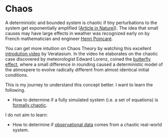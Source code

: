 # Chaos

A deterministic and bounded system is chaotic if tiny perturbations to the system get exponentially amplified ([Article in Nature](https://www.nature.com/articles/s42003-019-0715-9)]). The idea that small causes may have large effects in weather was recognized early on by French mathematician and engineer [Henri Poincaré](https://en.wikipedia.org/wiki/Henri_Poincar%C3%A9).

You can get more intuition on Chaos Theory by watching this excellent [introdution video](https://youtu.be/fDek6cYijxI) by Veratasium. In the video he elaborates on the chaotic case discovered by meteorologist Edward Lorenz, coined the [butterfly effect](https://en.wikipedia.org/wiki/Butterfly_effect), where a small difference in rounding caused a deterministic model of the atmospere to evolve radically different from almost identical initial conditions.

This is my journey to understand this concept better. I want to learn the following.

- How to determine if a fully simulated system (i.e. a set of equations) is [formally chaotic](https://www.maths.usyd.edu.au/u/gottwald/preprints/chaos1.pdf).

I do not aim to learn:

- How to determine if [observational data](https://www.nature.com/articles/s42003-019-0715-9) comes from a chaotic real-world system.
